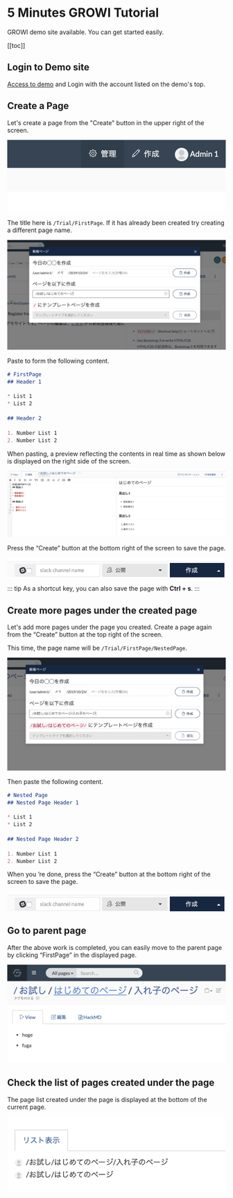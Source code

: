 # 5 Minutes GROWI Tutorial

GROWI demo site available. You can get started easily.

[[toc]]

## Login to Demo site

[Access to demo](https://demo.growi.org/) and Login with the account listed on the demo's top.

## Create a Page

Let's create a page from the "Create" button in the upper right of the screen.

![](./images/create_page_button.png)

The title here is `/Trial/FirstPage`.
If it has already been created try creating a different page name.

![](./images/create_page_dialog.png)


Paste to form the following content.

```markdown
# FirstPage
## Header 1

* List 1
* List 2

## Header 2

1. Number List 1
2. Number List 2
```

When pasting, a preview reflecting the contents in real time as shown below is displayed on the right side of the screen.

![Create Button](./images/begin_create_page.png)

Press the “Create” button at the bottom right of the screen to save the page.

![Create Dialog](./images/save_button.png)

::: tip
As a shortcut key, you can also save the page with **Ctrl + s**.
:::

## Create more pages under the created page

Let's add more pages under the page you created. Create a page again from the “Create” button at the top right of the screen.

This time, the page name will be `/Trial/FirstPage/NestedPage`.

![](./images/create_nest_page_dialog.png)

Then paste the following content.

```markdown
# Nested Page
## Nested Page Header 1

* List 1
* List 2

## Nested Page Header 2

1. Number List 1
2. Number List 2
```

When you ’re done, press the “Create” button at the bottom right of the screen to save the page.

![](./images/save_button.png)

## Go to parent page

After the above work is completed, you can easily move to the parent page by clicking “FirstPage” in the displayed page.

![](./images/title_click.png)

## Check the list of pages created under the page

The page list created under the page is displayed at the bottom of the current page.

![](./images/page_list.png  )